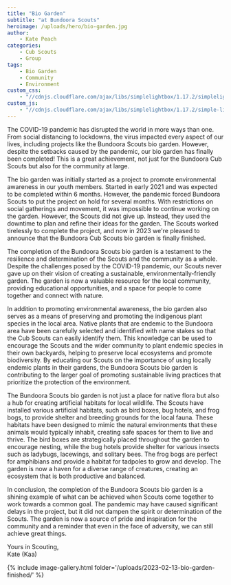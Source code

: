 ```yaml
---
title: "Bio Garden"
subtitle: "at Bundoora Scouts"
heroimage: /uploads/hero/bio-garden.jpg
author:
    - Kate Peach
categories:
    - Cub Scouts
    - Group
tags:
    - Bio Garden
    - Community
    - Environment
custom_css:
    - "//cdnjs.cloudflare.com/ajax/libs/simplelightbox/1.17.2/simplelightbox.min.css"
custom_js:
    - "//cdnjs.cloudflare.com/ajax/libs/simplelightbox/1.17.2/simple-lightbox.min.js"
---
```


The COVID-19 pandemic has disrupted the world in more ways than one. From social distancing to lockdowns, the virus  impacted every aspect of our lives, including projects like the Bundoora Scouts bio garden. However, despite the setbacks caused by the pandemic, our bio garden has finally been completed! This is a great achievement, not just for the Bundoora Cub Scouts but also for the community at large.

The bio garden was initially started as a project to promote environmental awareness in our youth members. Started in early 2021 and was expected to be completed within 6 months. However, the pandemic forced Bundoora Scouts to put the project on hold for several months. With restrictions on social gatherings and movement, it was impossible to continue working on the garden. However, the Scouts did not give up. Instead, they used the downtime to plan and refine their ideas for the garden. The Scouts worked tirelessly to complete the project, and now in 2023 we're pleased to announce that the Bundoora Cub Scouts bio garden is finally finished.

The completion of the Bundoora Scouts bio garden is a testament to the resilience and determination of the Scouts and the community as a whole. Despite the challenges posed by the COVID-19 pandemic, our Scouts never gave up on their vision of creating a sustainable, environmentally-friendly garden. The garden is now a valuable resource for the local community, providing educational opportunities, and a space for people to come together and connect with nature.

In addition to promoting environmental awareness, the bio garden also serves as a means of preserving and promoting the indigenous plant species in the local area. Native plants that are endemic to the Bundoora area have been carefully selected and identified with name stakes so that the Cub Scouts can easily identify them. This knowledge can be used to encourage the Scouts and the wider community to plant endemic species in their own backyards, helping to preserve local ecosystems and promote biodiversity. By educating our Scouts on the importance of using locally endemic plants in their gardens, the Bundoora Scouts bio garden is contributing to the larger goal of promoting sustainable living practices that prioritize the protection of the environment.

The Bundoora Scouts bio garden is not just a place for native flora but also a hub for creating artificial habitats for local wildlife. The Scouts have installed various artificial habitats, such as bird boxes, bug hotels, and frog bogs, to provide shelter and breeding grounds for the local fauna. These habitats have been designed to mimic the natural environments that these animals would typically inhabit, creating safe spaces for them to live and thrive. The bird boxes are strategically placed throughout the garden to encourage nesting, while the bug hotels provide shelter for various insects such as ladybugs, lacewings, and solitary bees. The frog bogs are perfect for amphibians and provide a habitat for tadpoles to grow and develop. The garden is now a haven for a diverse range of creatures, creating an ecosystem that is both productive and balanced.

In conclusion, the completion of the Bundoora Scouts bio garden is a shining example of what can be achieved when Scouts come together to work towards a common goal. The pandemic may have caused significant delays in the project, but it did not dampen the spirit or determination of the Scouts. The garden is now a source of pride and inspiration for the community and a reminder that even in the face of adversity, we can still achieve great things.

Yours in Scouting,  
Kate (Kaa)

{% include image-gallery.html folder='/uploads/2023-02-13-bio-garden-finished/' %}
